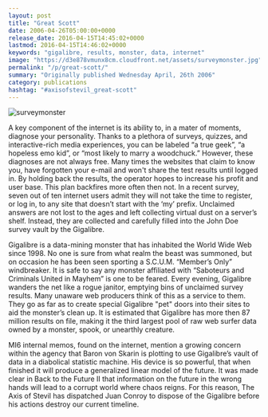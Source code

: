 ```yaml
---
layout: post
title: "Great Scott"
date: 2006-04-26T05:00:00+0000
release_date: 2016-04-15T14:45:02+0000
lastmod: 2016-04-15T14:46:02+0000
keywords: "gigalibre, results, monster, data, internet"
image: "https://d3e878vmunx8cm.cloudfront.net/assets/surveymonster.jpg"
permalink: "/p/great-scott/"
summary: "Originally published Wednesday April, 26th 2006"
category: publications
hashtag: "#axisofstevil_great-scott"
---
```


[id_1]: https://d3e878vmunx8cm.cloudfront.net/assets/surveymonster.jpg "surveymonster"
![surveymonster][id_1]

A key component of the internet is its ability to, in a mater of moments, diagnose your personality. Thanks to a plethora of surveys, quizzes, and interactive-rich media experiences, you can be labeled “a true geek”, “a hopeless emo kid”, or “most likely to marry a woodchuck.” However, these diagnoses are not always free. Many times the websites that claim to know you, have forgotten your e-mail and won't share the test results until logged in. By holding back the results, the operator hopes to increase his profit and user base. This plan backfires more often then not. In a recent survey, seven out of ten internet users admit they will not take the time to register, or log in, to any site that doesn’t start with the ‘my’ prefix. Unclaimed answers are not lost to the ages and left collecting virtual dust on a server’s shelf. Instead, they are collected and carefully filled into the John Doe survey vault by the Gigalibre.

Gigalibre is a data-mining monster that has inhabited the World Wide Web since 1998. No one is sure from what realm the beast was summoned, but on occasion he has been seen sporting a S.C.U.M. “Member’s Only” windbreaker. It is safe to say any monster affiliated with “Saboteurs and Criminals United in Mayhem” is one to be feared. Every evening, Gigalibre wanders the net like a rogue janitor, emptying bins of unclaimed survey results. Many unaware web producers think of this as a service to them. They go as far as to create special Gigalibre "pet" doors into their sites to aid the monster’s clean up. It is estimated that Gigalibre has more then 87 million results on file, making it the third largest pool of raw web surfer data owned by a monster, spook, or unearthly creature.

MI6 internal memos, found on the internet, mention a growing concern within the agency that Baron von Skarin is plotting to use Gigalibre’s vault of data in a diabolical statistic machine. His device is so powerful, that when finished it will produce a generalized linear model of the future. It was made clear in Back to the Future II that information on the future in the wrong hands will lead to a corrupt world where chaos reigns. For this reason, The Axis of Stevil has dispatched Juan Conroy to dispose of the Gigalibre before his actions destroy our current timeline.
